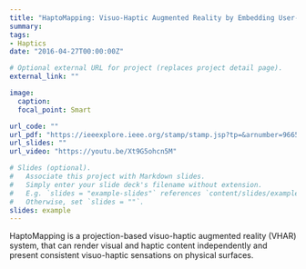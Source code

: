 ```yaml
---
title: "HaptoMapping: Visuo-Haptic Augmented Reality by Embedding User-Imperceptible Tactile Display Control Signals in a Projected Image"
summary: 
tags:
- Haptics
date: "2016-04-27T00:00:00Z"

# Optional external URL for project (replaces project detail page).
external_link: ""

image:
  caption: 
  focal_point: Smart

url_code: ""
url_pdf: "https://ieeexplore.ieee.org/stamp/stamp.jsp?tp=&arnumber=9665216"
url_slides: ""
url_video: "https://youtu.be/Xt9G5ohcn5M"

# Slides (optional).
#   Associate this project with Markdown slides.
#   Simply enter your slide deck's filename without extension.
#   E.g. `slides = "example-slides"` references `content/slides/example-slides.md`.
#   Otherwise, set `slides = ""`.
slides: example
---
```

HaptoMapping is a projection-based visuo-haptic augmented reality (VHAR) system, that can render visual and haptic content independently and present consistent visuo-haptic sensations on physical surfaces.